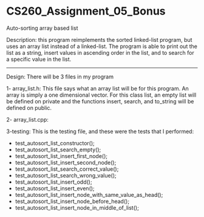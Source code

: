 # CS260_Assignment_05_Bonus
Auto-sorting array based list 

Description: this program reimplements the sorted linked-list program, but uses an array list instead of a linked-list. The program is able to print out the list as a string, insert values in ascending order in the list, and to search for a specific value in the list. 

---------------------------------------------------------------------------------------------------------------------------------------------------------------------------------------------------------------------

Design: There will be 3 files in my program

1- array_list.h: This file says what an array list will be for this program. An array is simply a one dimensional vector. For this class list, an empty list will be defined on private and the functions insert, search, and to_string will be defined on public. 

2- array_list.cpp:

3-testing: This is the testing file, and these were the tests that I performed:
- test_autosort_list_constructor();
- test_autosort_list_search_empty();
- test_autosort_list_insert_first_node();
- test_autosort_list_insert_second_node();
- test_autosort_list_search_correct_value();
- test_autosort_list_search_wrong_value();
- test_autosort_list_insert_odd();
- test_autosort_list_insert_even();
- test_autosort_list_insert_node_with_same_value_as_head();
- test_autosort_list_insert_node_before_head();
- test_autosort_list_insert_node_in_middle_of_list();
